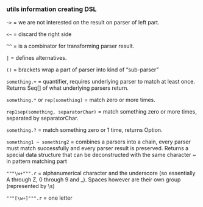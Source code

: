### utils information creating DSL

`~>`                  = we are not interested on the result on parser of left part.

`<~`                  = discard the right side

`^^`                  = is a combinator for transforming parser result.

`|`                   = defines alternatives.

`()`                  = brackets wrap a part of parser into kind of “sub-parser”

`something.+`         = quantifier, requires underlying parser to match at least once. Returns Seq[] of what underlying parsers return.

`something.*` or `rep(something)`   = match zero or more times.

`rep1sep(something, separatorChar)`  = match something zero or more times, separated by separatorChar.

`something.?`           = match something zero or 1 time, returns Option.       

`something1 ~ something2`   = combines a parsers into a chain, every parser must match successfully and every parser result is preserved. Returns a special data structure that can be deconstructed with the same character ~ in pattern matching part

`"""\w+""".r`       = alphanumerical character and the underscore (so essentially A through Z, 0 through 9 and _). Spaces however are their own group (represented by \s)

`"""[\w+]""".r`     = one letter
